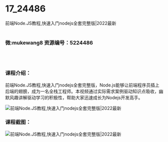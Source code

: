 # 17_24486
前端Node.JS教程,快速入门nodejs全套完整版|2022最新
<br/></br>
<h3>微:mukewang8 资源编号：5224486</h3>
<br/></br>
<h3>课程介绍：</h3>
<p>前端Node.JS教程,快速入门nodejs全套完整版，<a title="查看与 Node.js 相关的文章" target="_blank">Node.js</a>能够让前端程序员插上后端的翅膀，成为一名全栈工程师。本视频通过实际需求案例驱动知识点吸收，幽默风趣讲解驱动学习的积极性，帮助大家迅速成长为Nodejs开发高手。</p>
<p><img src="https://www.ko996.com/wp-content/uploads/img/2022/05/1-128-300x130.png" alt="前端Node.JS教程,快速入门nodejs全套完整版|2022最新"></p>
<div class="info-desc">
<h3>课程截图：</h3>
<p><img src="https://www.ko996.com/wp-content/uploads/img/2022/05/2-117.png" alt="前端Node.JS教程,快速入门nodejs全套完整版|2022最新"></p>


			
</div>
